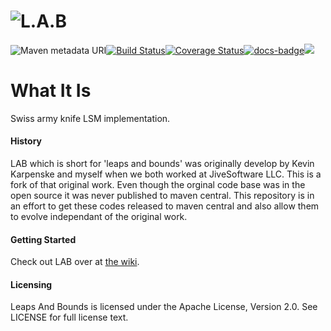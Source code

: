 ![L.A.B](https://github.com/jnthnclt/lab/wiki/images/lab-logo.png)
=========

![Maven metadata URI](https://img.shields.io/maven-metadata/v/http/central.maven.org/maven2/com/github/jnthnclt/os.lab/maven-metadata.xml.svg)[![Build Status](https://travis-ci.org/jnthnclt/lab.png)](https://travis-ci.org/jnthnclt/lab)[![Coverage Status](https://coveralls.io/repos/github/jnthnclt/lab/badge.svg?branch=master)](https://coveralls.io/github/jnthnclt/lab?branch=master)[![docs-badge][]][docs][![][license img]][license]


# What It Is
Swiss army knife LSM implementation.

#### History
LAB which is short for 'leaps and bounds' was originally develop by Kevin Karpenske and myself when we both worked at JiveSoftware LLC. This is a fork of that original work. Even though the orginal code base was in the open source it was never published to maven central. This repository is in an effort to get these codes released to maven central and also allow them to evolve independant of the original work.


#### Getting Started
Check out LAB over at [the wiki](https://github.com/jnthnclt/lab/wiki).

#### Licensing
Leaps And Bounds is licensed under the Apache License, Version 2.0. See LICENSE for full license text.

[license]:LICENSE
[license img]:https://img.shields.io/badge/License-Apache%202-blue.svg

[docs-badge]:https://img.shields.io/badge/API-docs-blue.svg?style=flat-square
[docs]:http://www.javadoc.io/doc/com.github.jnthnclt/os.lab.core/
